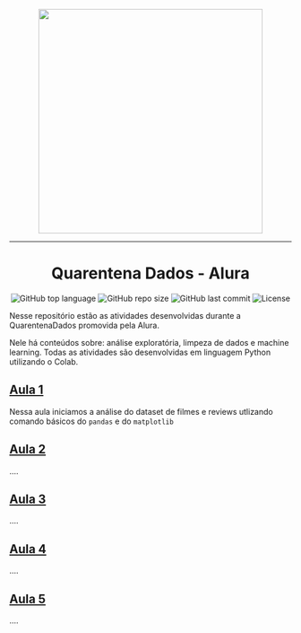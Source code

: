 <p align="center">
  <img src="https://i.pinimg.com/originals/49/72/6e/49726e65f6b35c2e8e366a16c0734fb7.png" width="400" />
</p>

---

<h1 align="center">
  Quarentena Dados - Alura
</h1>

<p align="center">
  <img alt="GitHub top language" src="https://img.shields.io/github/languages/top/leticiagomescs/QuarentenaDados-Alura">
  <img alt="GitHub repo size" src="https://img.shields.io/github/repo-size/leticiagomescs/QuarentenaDados-Alura">
  <img alt="GitHub last commit" src="https://img.shields.io/github/last-commit/leticiagomescs/QuarentenaDados-Alura">
  <img alt="License" src="https://img.shields.io/github/license/leticiagomescs/QuarentenaDados-Alura">
</p>

Nesse repositório estão as atividades desenvolvidas durante a QuarentenaDados promovida pela Alura. 

Nele há conteúdos sobre: análise exploratória, limpeza de dados e machine learning. Todas as atividades são desenvolvidas em linguagem Python utilizando o Colab.

## [Aula 1](https://github.com/leticiagomescs/QuarentenaDados-Alura/tree/master/Aula%201:%20Python%2C%20Pandas%20e%20Colab)
Nessa aula iniciamos a análise do dataset de filmes e reviews utlizando comando básicos do `pandas` e do `matplotlib`

## [Aula 2](https://github.com/leticiagomescs/QuarentenaDados-Alura/tree/master/Aula%202:%20M%C3%A9dias%2C%20Medianas%20e%20Visualiza%C3%A7%C3%A3o%20de%20dados)
....
## [Aula 3](https://github.com/leticiagomescs/QuarentenaDados-Alura/tree/master/Aula%203:%20Correla%C3%A7%C3%B5es%20e%20Explora%C3%A7%C3%A3o%20de%20Dados)
....
## [Aula 4]()
....
## [Aula 5]()
....
